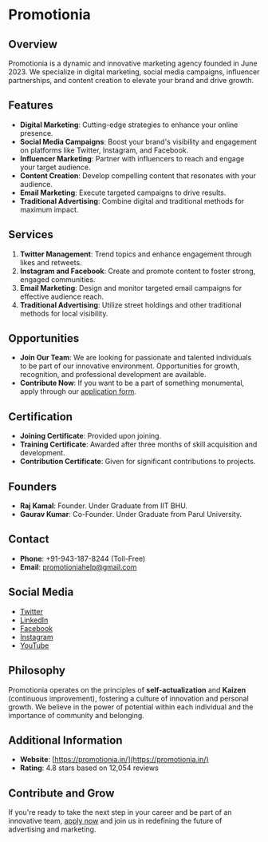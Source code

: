 # Promotionia

## Overview

Promotionia is a dynamic and innovative marketing agency founded in June 2023. We specialize in digital marketing, social media campaigns, influencer partnerships, and content creation to elevate your brand and drive growth.

## Features

- **Digital Marketing**: Cutting-edge strategies to enhance your online presence.
- **Social Media Campaigns**: Boost your brand's visibility and engagement on platforms like Twitter, Instagram, and Facebook.
- **Influencer Marketing**: Partner with influencers to reach and engage your target audience.
- **Content Creation**: Develop compelling content that resonates with your audience.
- **Email Marketing**: Execute targeted campaigns to drive results.
- **Traditional Advertising**: Combine digital and traditional methods for maximum impact.

## Services

1. **Twitter Management**: Trend topics and enhance engagement through likes and retweets.
2. **Instagram and Facebook**: Create and promote content to foster strong, engaged communities.
3. **Email Marketing**: Design and monitor targeted email campaigns for effective audience reach.
4. **Traditional Advertising**: Utilize street holdings and other traditional methods for local visibility.

## Opportunities

- **Join Our Team**: We are looking for passionate and talented individuals to be part of our innovative environment. Opportunities for growth, recognition, and professional development are available.
- **Contribute Now**: If you want to be a part of something monumental, apply through our [application form](https://forms.gle/P2N57KBUT8agcGre9).

## Certification

- **Joining Certificate**: Provided upon joining.
- **Training Certificate**: Awarded after three months of skill acquisition and development.
- **Contribution Certificate**: Given for significant contributions to projects.

## Founders

- **Raj Kamal**: Founder. Under Graduate from IIT BHU.
- **Gaurav Kumar**: Co-Founder. Under Graduate from Parul University.

## Contact

- **Phone**: +91-943-187-8244 (Toll-Free)
- **Email**: [promotioniahelp@gmail.com](mailto:contact@promotionia.in)

## Social Media

- [Twitter](https://x.com/promotionia)
- [LinkedIn](https://www.linkedin.com/in/promotionia/)
- [Facebook](https://www.facebook.com/people/Promotionia/61561085141666/)
- [Instagram](https://www.instagram.com/promotionia/)
- [YouTube](https://www.youtube.com/@promotionia)

## Philosophy

Promotionia operates on the principles of **self-actualization** and **Kaizen** (continuous improvement), fostering a culture of innovation and personal growth. We believe in the power of potential within each individual and the importance of community and belonging.

## Additional Information

- **Website**: [https://promotionia.in/](https://promotionia.in/)
- **Rating**: 4.8 stars based on 12,054 reviews

## Contribute and Grow

If you're ready to take the next step in your career and be part of an innovative team, [apply now](https://forms.gle/P2N57KBUT8agcGre9) and join us in redefining the future of advertising and marketing.

